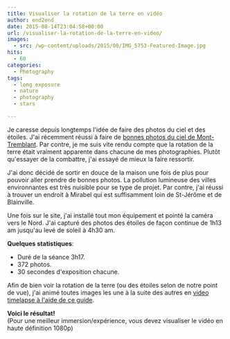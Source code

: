 ```yaml
---
title: Visualiser la rotation de la terre en vidéo
author: end2end
date: 2015-08-14T23:04:58+00:00
url: /visualiser-la-rotation-de-la-terre-en-video/
images:
  - src: /wp-content/uploads/2015/08/IMG_5753-Featured-Image.jpg
hits:
  - 60
categories:
  - Photography
tags:
  - long exposure
  - nature
  - photography
  - stars

---
```

Je caresse depuis longtemps l'idée de faire des photos du ciel et des étoiles. J'ai récemment réussi à faire de [bonnes photos du ciel de Mont-Tremblant](/ciel-etoile-au-parc-nationale-du-mont-tremblant/). Par contre, je me suis vite rendu compte que la rotation de la terre était vraiment apparente dans chacune de mes photographies. Plutôt qu'essayer de la combattre, j'ai essayé de mieux la faire ressortir.<!--more-->

J'ai donc décidé de sortir en douce de la maison une fois de plus pour pouvoir aller prendre de bonnes photos. La pollution lumineuse des villes environnantes est très nuisible pour se type de projet. Par contre, j'ai réussi à trouver un endroit à Mirabel qui est suffisamment loin de St-Jérôme et de Blainville.

Une fois sur le site, j'ai installé tout mon équipement et pointé la caméra vers le Nord.  J'ai capturé des photos des étoiles de façon continue de 1h13 am jusqu'au levé de soleil à 4h30 am.

**Quelques statistiques**:

* Duré de la séance 3h17.
* 372 photos.
* 30 secondes d'exposition chacune.

Afin de bien voir la rotation de la terre (ou des étoiles selon de notre point de vue), j'ai animé toutes images les une à la suite des autres en [video timelapse à l'aide de ce guide](/how-to-make-a-time-lapse-video-with-free-tools-and-a-dslr-camera/).

**Voici le résultat!**  
(Pour une meilleur immersion/expérience, vous devez visualiser le vidéo en haute définition 1080p)
